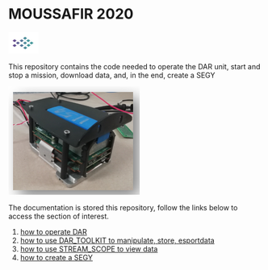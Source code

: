 # MOUSSAFIR 2020 

![sketch](/RES/IMG_99.png)

This repository contains the code needed to operate the DAR unit, start and stop a mission, download data, and, in the end, create a SEGY

![sketch](/RES/IMG_98.png)

The documentation is stored this repository, follow the links below to access the section of interest.

1) [how to operate DAR](DOCUMENTATION/HOW_OPERATE_DAR.md)
2) [how to use DAR_TOOLKIT to manipulate, store, esportdata](DOCUMENTATION/DAR_TOOLKIT.md)
3) [how to use STREAM_SCOPE to view data](DOCUMENTATION/DAR_TOOLKIT.md#STREAM_SCOPE)
4) [how to create a SEGY](DOCUMENTATION/SEGY_CREATION_Guide,md)

   
